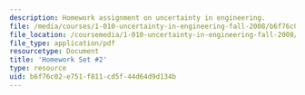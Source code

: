 ```yaml
---
description: Homework assignment on uncertainty in engineering.
file: /media/courses/1-010-uncertainty-in-engineering-fall-2008/b6f76c02e751f811cd5f44d64d9d134b_homework_02.pdf
file_location: /coursemedia/1-010-uncertainty-in-engineering-fall-2008/b6f76c02e751f811cd5f44d64d9d134b_homework_02.pdf
file_type: application/pdf
resourcetype: Document
title: 'Homework Set #2'
type: resource
uid: b6f76c02-e751-f811-cd5f-44d64d9d134b
---
```

